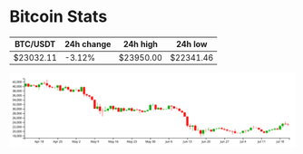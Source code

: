 # Bitcoin Stats

BTC/USDT|24h change|24h high|24h low|
|---|---|---|---|
|$23032.11|-3.12%|$23950.00|$22341.46|

<img src="./chart.svg">
